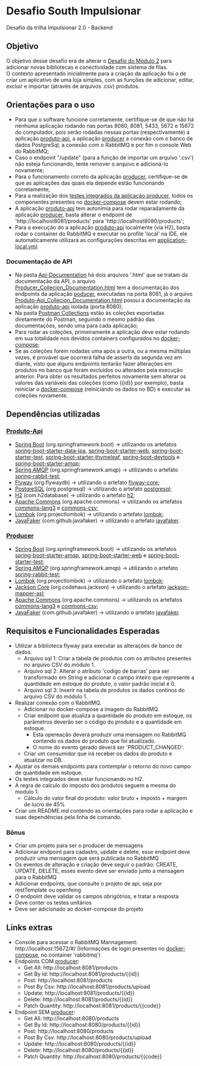 # Desafio South Impulsionar
Desafio da trilha Impulsionar 2.0 - Backend

## Objetivo
O objetivo desse desafio era de alterar o [Desafio do Módulo 2](https://github.com/Artur-Bertoni/desafio-south-impulsionar/tree/feature/desafio-2) para adicionar novas bibliotecas e conectividade com sistema de filas.  
O contexto apresentado inicialmente para a criação da aplicação foi o de criar um aplicativo de uma loja simples, com as funções de adicionar, editar, excluir e importar (através de arquivos .csv) produtos.

## Orientações para o uso
- Para que o software funcione corretamente, certifique-se de que não há nenhuma aplicação rodando nas portas 8080, 8081, 5433, 5672 e 15672 do computador, pois serão rodadas nessas portas (respectivamente) a aplicação [produto-api](https://github.com/Artur-Bertoni/desafio-south-impulsionar/tree/feature/desafio-3-bonus/produto-api), a aplicação [producer](https://github.com/Artur-Bertoni/desafio-south-impulsionar/tree/feature/desafio-3-bonus/producer) a conexão com o banco de dados PostgreSql, a conexão com o RabbitMQ e por fim o console Web do RabbitMQ;
- Caso o endpoint "/update" (para a função de importar um arquivo '.csv') não esteja funcionando, tente remover o arquivo e adicioná-lo novamente;
- Para o funcionamento correto da aplicação [producer](https://github.com/Artur-Bertoni/desafio-south-impulsionar/tree/feature/desafio-3-bonus/producer), certifique-se de que as aplicações das quais ela depende estão funcionando corretamente;
- Para a realização dos [testes integrados da aplicação producer](https://github.com/Artur-Bertoni/desafio-south-impulsionar/blob/feature/desafio-3-bonus/producer/src/test/java/com/br/artur/producer/resources/ProductResourceTest.java), todos os componentes presentes no [docker-compose](https://github.com/Artur-Bertoni/desafio-south-impulsionar/blob/feature/desafio-3-bonus/produto-api/docker-compose.yml) devem estar rodando;
- A aplicação [produto-api](https://github.com/Artur-Bertoni/desafio-south-impulsionar/tree/feature/desafio-3-bonus/produto-api) tem autonimia para rodar reparadamente da aplicação [producer](https://github.com/Artur-Bertoni/desafio-south-impulsionar/tree/feature/desafio-3-bonus/producer), basta alterar o endpoint de 'http://localhost8081/products' para 'http://localhost8080/products';
- Para a execução do a aplicação [produto-api](https://github.com/Artur-Bertoni/desafio-south-impulsionar/tree/feature/desafio-3-bonus/produto-api) localmente (via H2), basta rodar o container do RabbitMQ e executar no profile 'local' na IDE, ele automaticamente utilizará as configurações descritas em [application-local.yml](https://github.com/Artur-Bertoni/desafio-south-impulsionar/blob/feature/desafio-3-bonus/produto-api/src/main/resources/application-local.yml).

### Documentação de API
- Na pasta [Api-Documentation](https://github.com/Artur-Bertoni/desafio-south-impulsionar/tree/feature/desafio-3-bonus/Api-Documentation) há dois arquivos '.html' que se tratam da documentação da API, o arquivo [Producer_Collecion_Documentation.html](https://github.com/Artur-Bertoni/desafio-south-impulsionar/blob/feature/desafio-3-bonus/Api-Documentation/Producer_Collecion_Documentation.html) tem a documentação dos endpoints da aplicação [poducer](https://github.com/Artur-Bertoni/desafio-south-impulsionar/tree/feature/desafio-3-bonus/producer), executadas na porta 8081, já o arquivo [Produto-Api_Collecion_Documentation.html](https://github.com/Artur-Bertoni/desafio-south-impulsionar/blob/feature/desafio-3-bonus/Api-Documentation/Produto-Api_Collecion_Documentation.html) possui a documentação da aplicação [produto-api](https://github.com/Artur-Bertoni/desafio-south-impulsionar/tree/feature/desafio-3-bonus/produto-api) isolada (porta 8080);
- Na pasta [Postman Collections](https://github.com/Artur-Bertoni/desafio-south-impulsionar/tree/feature/desafio-3-bonus/Api-Documentation/Postman%20Collections) estão às coleções exportadas diretamente do Postman, seguindo o mesmo padrão das documentações, sendo uma para cada aplicação;
- Para rodar as coleções, primeiramente a aplicação deve estar rodando em sua totalidade nos devidos containers configurados no [docker-compose](https://github.com/Artur-Bertoni/desafio-south-impulsionar/blob/feature/desafio-3-bonus/produto-api/docker-compose.yml);
- Se as coleções forem rodadas uma após a outra, ou a mesma múltiplas vezes, é provável que ocorrerá falha de asserts da segunda vez em diante, visto que alguns endpoints tentarão fazer alterações em produtos no banco que foram excluídos ou alterados pela execução anterior. Para obter os resultados perfeitos novamente sem alterar os valores das variáveis das coleções (como {{id}} por exemplo), basta reiniciar o [docker-compose](https://github.com/Artur-Bertoni/desafio-south-impulsionar/blob/feature/desafio-3-bonus/produto-api/docker-compose.yml) (reiniciando os dados no BD) e executar as coleções novamente.

## Dependências utilizadas
### [Produto-Api](https://github.com/Artur-Bertoni/desafio-south-impulsionar/blob/feature/desafio-3-bonus/produto-api/pom.xml)
- [Spring Boot](https://spring.io/projects/spring-boot) (org.springframework.boot) -> utilizando os artefatos [spring-boot-starter-data-jpa](https://mvnrepository.com/artifact/org.springframework.boot/spring-boot-starter-data-jpa), [spring-boot-starter-web](https://mvnrepository.com/artifact/org.springframework.boot/spring-boot-starter-web), [spring-boot-starter-test](https://mvnrepository.com/artifact/org.springframework.boot/spring-boot-starter-test), [spring-boot-starter-thymeleaf](https://mvnrepository.com/artifact/org.springframework.boot/spring-boot-starter-thymeleaf), [spring-boot-devtools](https://mvnrepository.com/artifact/org.springframework.boot/spring-boot-devtools) e [spring-boot-starter-amqp](https://mvnrepository.com/artifact/org.springframework.boot/spring-boot-starter-amqp);
- [Spring AMQP](https://docs.spring.io/spring-amqp/reference/html/) (org.springframework.amqp) -> utilizando o artefato [spring-rabbit-test](https://mvnrepository.com/artifact/org.springframework.amqp/spring-rabbit-test);
- [Flyway](https://flywaydb.org) (org.flywaydb) -> utilizando o artefato [flyway-core](https://mvnrepository.com/artifact/org.flywaydb/flyway-core);
- [PostgreSQL](https://www.postgresql.org) (org.postgresql) -> utilizando o artefato [postgresql](https://mvnrepository.com/artifact/org.postgresql/postgresql);
- [H2](https://www.h2database.com/html/main.html) (com.h2database) -> utilizando o artefato [h2](https://mvnrepository.com/artifact/com.h2database/h2);
- [Apache Commons](https://commons.apache.org) (org.apache.commons) -> utilizando os artefatos [commons-lang3](https://commons.apache.org/proper/commons-lang/) e [commons-csv](https://commons.apache.org/proper/commons-csv/);
- [Lombok](https://projectlombok.org) (org.projectlombok) -> utilizando o artefato [lombok](https://projectlombok.org/setup/maven);
- [JavaFaker](https://github.com/DiUS/java-faker) (com.github.javafaker) -> utilizando o artefato [javafaker](https://mvnrepository.com/artifact/com.github.javafaker/javafaker).
### [Producer](https://github.com/Artur-Bertoni/desafio-south-impulsionar/blob/feature/desafio-3-bonus/producer/pom.xml)
- [Spring Boot](https://spring.io/projects/spring-boot) (org.springframework.boot) -> utilizando os artefatos [spring-boot-starter-amqp](https://mvnrepository.com/artifact/org.springframework.boot/spring-boot-starter-amqp), [spring-boot-starter-web](https://mvnrepository.com/artifact/org.springframework.boot/spring-boot-starter-web) e [spring-boot-starter-test](https://mvnrepository.com/artifact/org.springframework.boot/spring-boot-starter-test);
- [Spring AMQP](https://docs.spring.io/spring-amqp/reference/html/) (org.springframework.amqp) -> utilizando o artefato [spring-rabbit-test](https://mvnrepository.com/artifact/org.springframework.amqp/spring-rabbit-test);
- [Lombok](https://projectlombok.org) (org.projectlombok) -> utilizando o artefato [lombok](https://projectlombok.org/setup/maven);
- [Jackson Core](https://github.com/FasterXML/jackson-core) (org.codehaus.jackson) -> utilizando o artefato [jackson-mapper-asl](https://mvnrepository.com/artifact/org.codehaus.jackson/jackson-mapper-asl);
- [Apache Commons](https://commons.apache.org) (org.apache.commons) -> utilizando os artefatos [commons-lang3](https://commons.apache.org/proper/commons-lang/) e [commons-csv](https://commons.apache.org/proper/commons-csv/);
- [JavaFaker](https://github.com/DiUS/java-faker) (com.github.javafaker) -> utilizando o artefato [javafaker](https://mvnrepository.com/artifact/com.github.javafaker/javafaker).

## Requisitos e Funcionalidades Esperadas
- Utilizar a biblioteca flyway para executar as alterações de banco de dados.
    - Arquivo sql 1: Criar a tabela de produtos com os atributos presentes no arquivo CSV do módulo 1.
    - Arquivo sql 2: Alterar o atributo 'codigo de barras' para ser transformado em String e adicionar o campo inteiro que represente a quantidade em estoque do produto, o valor padrão inicial é 0.
    - Arquivo sql 3: Inserir na tabela de produtos os dados continos do arquivo CSV do módulo 1.
- Realizar conexão com o RabbitMQ.
    - Adicionar no docker-compose a imagem do RabbitMQ.
    - Criar endpoint que atualiza a quantidade do produto em estoque, os parâmetros deverão ser o código do produto e a quantidade em estoque.
        - Esta opereação deverá produzir uma mensagem no RabbitMQ contendo os dados do produto que foi atualizado.
        - O nome do evento gerado deverá ser 'PRODUCT_CHANGED'.
    - Criar um consumidor que irá receber os dados do produto e atualizar no DB.
- Ajustar os demais endpoints para contemplar o retorno do novo campo de quantidade em estoque.
- Os testes integrados deve estar funcionando no H2.
- A regra de calculo do imposto dos produtos seguem a mesma do modulo 1:
    - Cálculo do valor final do produto: valor bruto + imposto + margem de lucro de 45%
- Criar um README.md contendo as orientações para rodar a aplicação e suas dependências pela linha de comando.
### Bônus
- Criar um projeto para ser o producer de mensagens
- Adicionar endpoint para cadastro, update e delete, esse endpoint deve produzir uma mensagem que será publicada no RabbitMQ
- Os eventos de alteração e criação deve seguir o padrão: CREATE, UPDATE, DELETE, esses evento deve ser enviado junto a mensagem para o RabbitMQ
- Adicionar endpoints, que consulte o projeto de api, seja por restTemplate ou openfeing
- O endpoint deve validar os campos obrigótrios, e tratar a resposta
- Deve conter os testes unitários
- Deve ser adicionado ao docker-compose do projeto

## Links extras
- Console para acessar o RabbitMQ Mannagement: http://localhost:15672/#/ (Informações de login presentes no [docker-compose](https://github.com/Artur-Bertoni/desafio-south-impulsionar/blob/feature/desafio-3-bonus/produto-api/docker-compose.yml), no container 'rabbitmq')
- Endpoints COM [producer](https://github.com/Artur-Bertoni/desafio-south-impulsionar/tree/feature/desafio-3-bonus/producer):
  - Get All: http://localhost:8081/products
  - Get By Id: http://localhost:8081/products/{{id}}
  - Post: http://localhost:8081/products
  - Post By Csv: http://localhost:8081/products/upload
  - Update: http://localhost:8081/products/{{id}}
  - Delete: http://localhost:8081/products/{{id}}
  - Patch Quantity: http://localhost:8081/products/{{code}}
- Endpoint SEM [producer](https://github.com/Artur-Bertoni/desafio-south-impulsionar/tree/feature/desafio-3-bonus/producer):
  - Get All: http://localhost:8080/products
  - Get By Id: http://localhost:8080/products/{{id}}
  - Post: http://localhost:8080/products
  - Post By Csv: http://localhost:8080/products/upload
  - Update: http://localhost:8080/products/{{id}}
  - Delete: http://localhost:8080/products/{{id}}
  - Patch Quantity: http://localhost:8080/products/{{code}}